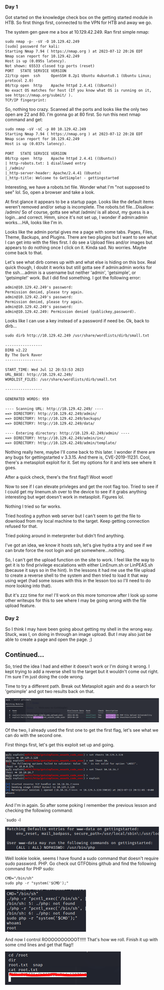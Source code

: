 ### Day 1

Got started on the knowledge check box on the getting started module in HTB.  So first things first, connected
to the VPN for HTB and away we go.

The system gen gave me a box at 10.129.42.249.  Ran first simple nmap:
```
sudo nmap -p- -sV -O 10.129.42.249
[sudo] password for kali: 
Starting Nmap 7.94 ( https://nmap.org ) at 2023-07-12 20:26 EDT
Nmap scan report for 10.129.42.249
Host is up (0.095s latency).
Not shown: 65533 closed tcp ports (reset)
PORT   STATE SERVICE VERSION
22/tcp open  ssh     OpenSSH 8.2p1 Ubuntu 4ubuntu0.1 (Ubuntu Linux; protocol 2.0)
80/tcp open  http    Apache httpd 2.4.41 ((Ubuntu))
No exact OS matches for host (If you know what OS is running on it, see https://nmap.org/submit/ ).
TCP/IP fingerprint:
```
So, nothing too crazy.  Scanned all the ports and looks like the only two open are 22 and 80.  I'm gonna
go at 80 first.  So run this next nmap command and get:
```
sudo nmap -sV -sC -p 80 10.129.42.249
Starting Nmap 7.94 ( https://nmap.org ) at 2023-07-12 20:28 EDT
Nmap scan report for 10.129.42.249
Host is up (0.037s latency).

PORT   STATE SERVICE VERSION
80/tcp open  http    Apache httpd 2.4.41 ((Ubuntu))
| http-robots.txt: 1 disallowed entry 
|_/admin/
|_http-server-header: Apache/2.4.41 (Ubuntu)
|_http-title: Welcome to GetSimple! - gettingstarted
```
Interesting, we have a robots.txt file.  Wonder what I'm "not supposed to see" lol.  So, open a browser and 
take a look.

At first glance it appears to be a startup page.  Looks like the default items weren't removed and/or setup is incomplete.
The robots.txt file...Disallow: /admin/
So of course, gotta see what /admin/ is all about, my guess is a login...and correct.  Hmm, since it's not set up, I wonder
if admin:admin works....HA, looks like I'm in.

Looks like the admin portal gives me a page with some tabs.  Pages, Files, Theme, Backups, and Plugins.  There are two plugins
but I want to see what I can get into with the files first.  I do see a Upload files and/or images but appears to do nothing once
I click on it.  Kinda sad.  No worries.  Maybe come back to that.

Let's see what dirb comes up with and what else is hiding on this box.  Real quick though, I doubt it works but still gotta
see if admin:admin works for the ssh....admin is a username but neither 'admin', 'getsimple', or 'getsimple!' work.  But I did
find something.  I got the following error:
```
admin@10.129.42.249's password: 
Permission denied, please try again.
admin@10.129.42.249's password: 
Permission denied, please try again.
admin@10.129.42.249's password: 
admin@10.129.42.249: Permission denied (publickey,password).
```
Looks like I can use a key instead of a password if need be.  Ok, back to dirb...
```
sudo dirb http://10.129.42.249 /usr/share/wordlists/dirb/small.txt 

-----------------
DIRB v2.22    
By The Dark Raver
-----------------

START_TIME: Wed Jul 12 20:53:53 2023
URL_BASE: http://10.129.42.249/
WORDLIST_FILES: /usr/share/wordlists/dirb/small.txt

-----------------

GENERATED WORDS: 959                                                           

---- Scanning URL: http://10.129.42.249/ ----
==> DIRECTORY: http://10.129.42.249/admin/                                                                                             
==> DIRECTORY: http://10.129.42.249/backups/                                                                                           
==> DIRECTORY: http://10.129.42.249/data/                                                                                              
                                                                                                                                       
---- Entering directory: http://10.129.42.249/admin/ ----
==> DIRECTORY: http://10.129.42.249/admin/inc/                                                                                         
==> DIRECTORY: http://10.129.42.249/admin/template/         
```
Nothing really here, maybe I'll come back to this later.  I wonder if there are any bugs for gettingstarted
v 3.3.15.  And there is, CVE-2019-11231.  Cool, there's a metasploit exploit for it.  Set my options for it 
and lets see where it goes.

After a quick check, there's the first flag!!  Woot woot!

Now to see if I can elevate privleges and get the root flag too.  Tried to see if I could get my linenum.sh
over to the device to see if it grabs anything interesting but wget doesn't work in metasploit.  Figures lol.

Nothing I tried so far works.
	
Tried hosting a python web server but I can't seem to get the file to download
from my local machine to the target.  Keep getting connection refused for that.

Tried poking around in meterpreter but didn't find anything.

I've got an idea, we know it hosts ssh, let's give hydra a try and see if we can brute force the root login
and get somewhere...nothing.

So, I can't get the upload function on the site to work.  I feel like the way to get it is to find privilege
escalations with either LinEnum.sh or LinPEAS.sh (because it says so in the hint).  In the lessons it had me
use the file upload to create a reverse shell to the system and then tried to load it that way using wget (had
some issues with this in the lesson too so I'll need to do more looking into that).

But it's zzz time for me!  I'll work on this more tomorrow after I look up some other writeups for this to
see where I may be going wrong with the file upload feature.

### Day 2

So I think I may have been going about getting my shell in the wrong way.  Stuck, was I, on doing in through an image
upload.  But I may also just be able to create a page and open the page. ;)

## Continued...

So, tried the idea I had and either it doesn't work or I'm doing it wrong.  I kept trying to add a reverse shell
to the target but it wouldn't come out right.  I'm sure I'm just doing the code wrong.

Time to try a different path.  Break out Metasploit again and do a search for 'getsimple' and got two results
back on that.

![meta search pic](/Images/Metasearch.png)

Of the two, I already used the first one to get the first flag, let's see what we can do with the second one.

First things first, let's get this exploit set up and going.

![Settings for exploit](/Images/metasploit_setting.png)

And I'm in again.  So after some poking I remember the previous lesson and checking the following command:

`sudo -l

![results from sudo -l](/Images/sudoL.png)

Well lookie lookie, seems I have found a sudo command that doesn't require sudo password.  PHP.  Go check out
GTFObins github and find the following command for PHP sudo:
```
CMD="/bin/sh"
sudo php -r "system('$CMD');"
```

![Nevermind the typo lines :P](/Images/rootshell.png)

And now I control ROOOOOOOOOOT!!!!!  That's how we roll.  Finish it up with some cmd lines and get that flag!!

![Root.txt flag](/Images/rootTXTflag.png)